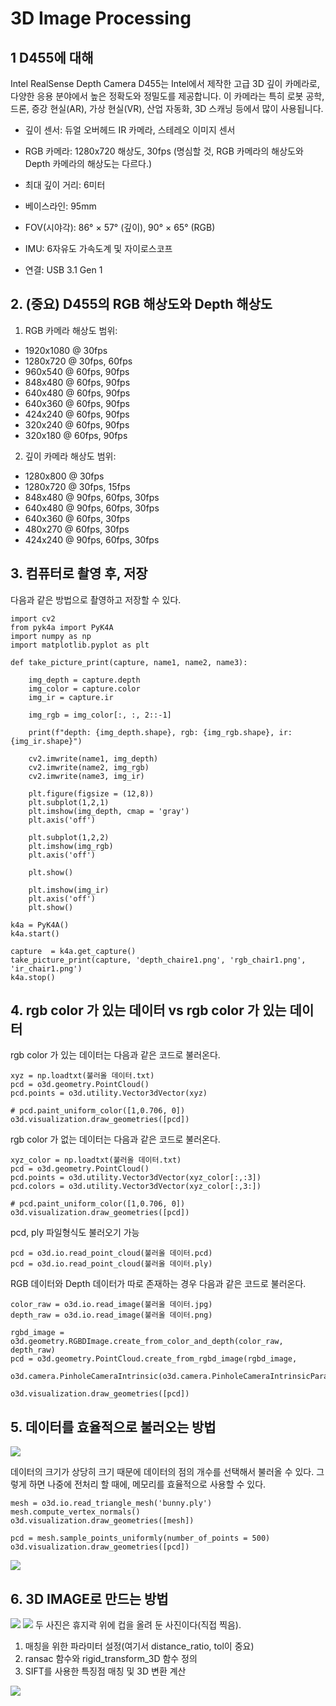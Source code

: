 # 3D Image Processing

## 1 D455에 대해
Intel RealSense Depth Camera D455는 Intel에서 제작한 고급 3D 깊이 카메라로, 다양한 응용 분야에서 높은 정확도와 정밀도를 제공합니다. 이 카메라는 특히 로봇 공학, 드론, 증강 현실(AR), 가상 현실(VR), 산업 자동화, 3D 스캐닝 등에서 많이 사용됩니다.

- 깊이 센서: 듀얼 오버헤드 IR 카메라, 스테레오 이미지 센서
- RGB 카메라: 1280x720 해상도, 30fps
(명심할 것, RGB 카메라의 해상도와 Depth 카메라의 해상도는 다르다.)

- 최대 깊이 거리: 6미터
- 베이스라인: 95mm
- FOV(시야각): 86° × 57° (깊이), 90° × 65° (RGB)
- IMU: 6자유도 가속도계 및 자이로스코프
- 연결: USB 3.1 Gen 1


## 2. (중요) D455의 RGB 해상도와 Depth 해상도

1. RGB 카메라 해상도 범위:
- 1920x1080 @ 30fps
- 1280x720 @ 30fps, 60fps
- 960x540 @ 60fps, 90fps
- 848x480 @ 60fps, 90fps
- 640x480 @ 60fps, 90fps
- 640x360 @ 60fps, 90fps
- 424x240 @ 60fps, 90fps
- 320x240 @ 60fps, 90fps
- 320x180 @ 60fps, 90fps
  
2. 깊이 카메라 해상도 범위:
- 1280x800 @ 30fps
- 1280x720 @ 30fps, 15fps
- 848x480 @ 90fps, 60fps, 30fps
- 640x480 @ 90fps, 60fps, 30fps
- 640x360 @ 60fps, 30fps
- 480x270 @ 60fps, 30fps
- 424x240 @ 90fps, 60fps, 30fps

## 3. 컴퓨터로 촬영 후, 저장

다음과 같은 방법으로 촬영하고 저장할 수 있다.

```
import cv2
from pyk4a import PyK4A
import numpy as np
import matplotlib.pyplot as plt

def take_picture_print(capture, name1, name2, name3):

    img_depth = capture.depth
    img_color = capture.color
    img_ir = capture.ir

    img_rgb = img_color[:, :, 2::-1]

    print(f"depth: {img_depth.shape}, rgb: {img_rgb.shape}, ir: {img_ir.shape}")

    cv2.imwrite(name1, img_depth)
    cv2.imwrite(name2, img_rgb)
    cv2.imwrite(name3, img_ir)

    plt.figure(figsize = (12,8))
    plt.subplot(1,2,1)
    plt.imshow(img_depth, cmap = 'gray')
    plt.axis('off')

    plt.subplot(1,2,2)
    plt.imshow(img_rgb)
    plt.axis('off')

    plt.show()

    plt.imshow(img_ir)
    plt.axis('off')
    plt.show()

k4a = PyK4A()
k4a.start()

capture  = k4a.get_capture()
take_picture_print(capture, 'depth_chaire1.png', 'rgb_chair1.png', 'ir_chair1.png')
k4a.stop()
```

## 4. rgb color 가 있는 데이터 vs rgb color 가 있는 데이터 

rgb color 가 있는 데이터는 다음과 같은 코드로 불러온다.

```
xyz = np.loadtxt(불러올 데이터.txt)
pcd = o3d.geometry.PointCloud()
pcd.points = o3d.utility.Vector3dVector(xyz)

# pcd.paint_uniform_color([1,0.706, 0])
o3d.visualization.draw_geometries([pcd])
```

rgb color 가 없는 데이터는 다음과 같은 코드로 불러온다.

```
xyz_color = np.loadtxt(불러올 데이터.txt)
pcd = o3d.geometry.PointCloud()
pcd.points = o3d.utility.Vector3dVector(xyz_color[:,:3])
pcd.colors = o3d.utility.Vector3dVector(xyz_color[:,3:])

# pcd.paint_uniform_color([1,0.706, 0])
o3d.visualization.draw_geometries([pcd])
```

pcd, ply 파일형식도 불러오기 가능

```
pcd = o3d.io.read_point_cloud(불러올 데이터.pcd)
pcd = o3d.io.read_point_cloud(불러올 데이터.ply)
```

RGB 데이터와 Depth 데이터가 따로 존재하는 경우 다음과 같은 코드로 불러온다.

```
color_raw = o3d.io.read_image(불러올 데이터.jpg)
depth_raw = o3d.io.read_image(불러올 데이터.png)

rgbd_image = o3d.geometry.RGBDImage.create_from_color_and_depth(color_raw, depth_raw)
pcd = o3d.geometry.PointCloud.create_from_rgbd_image(rgbd_image,
                                                    o3d.camera.PinholeCameraIntrinsic(o3d.camera.PinholeCameraIntrinsicParameters.PrimeSenseDefault))

o3d.visualization.draw_geometries([pcd])
```

## 5. 데이터를 효율적으로 불러오는 방법

<img src="https://github.com/bloodmage1/3D_image_processing/blob/main/img/rgb1.png" />

데이터의 크기가 상당히 크기 때문에 데이터의 점의 개수를 선택해서 불러올 수 있다. 그렇게 하면 나중에 전처리 할 때에, 메모리를 효율적으로 사용할 수 있다.

```
mesh = o3d.io.read_triangle_mesh('bunny.ply')
mesh.compute_vertex_normals()
o3d.visualization.draw_geometries([mesh])

pcd = mesh.sample_points_uniformly(number_of_points = 500)
o3d.visualization.draw_geometries([pcd])
```

<img src="https://github.com/bloodmage1/3D_image_processing/blob/main/img/rgb_scatter.png" />



## 6. 3D IMAGE로 만드는 방법

<img src="https://github.com/bloodmage1/3D_image_processing/blob/main/img/Cup_pictures.png" />
<img src="https://github.com/bloodmage1/3D_image_processing/blob/main/img/Cup_pictures2.png" />
두 사진은 휴지곽 위에 컵을 올려 둔 사진이다(직접 찍음).

1. 매칭을 위한 파라미터 설정(여기서 distance_ratio, tol이 중요)
2. ransac 함수와 rigid_transform_3D 함수 정의
3. SIFT를 사용한 특징점 매칭 및 3D 변환 계산

<img src="https://github.com/bloodmage1/3D_image_processing/blob/main/img/Cup_merge.png" />












































































































   

